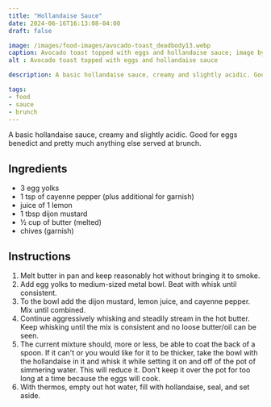 ```yaml
---
title: "Hollandaise Sauce"
date: 2024-06-16T16:13:08-04:00
draft: false

image: /images/food-images/avocado-toast_deadbody13.webp
caption: Avocado toast topped with eggs and hollandaise sauce; image by deadbody13
alt : Avocado toast topped with eggs and hollandaise sauce

description: A basic hollandaise sauce, creamy and slightly acidic. Good for eggs benedict and pretty much anything else served at brunch.

tags:
- food
- sauce
- brunch
---
```


A basic hollandaise sauce, creamy and slightly acidic. Good for eggs benedict and pretty much anything else served at brunch.

## Ingredients
- 3 egg yolks
- 1 tsp of cayenne pepper (plus additional for garnish)
- juice of 1 lemon
- 1 tbsp dijon mustard
- &frac12; cup of butter (melted)
- chives (garnish)

## Instructions
1. Melt butter in pan and keep reasonably hot without bringing it to smoke.
1. Add egg yolks to medium-sized metal bowl. Beat with whisk until consistent.
1. To the bowl add the dijon mustard, lemon juice, and cayenne pepper. Mix until combined.
1. Continue aggressively whisking and steadily stream in the hot butter. Keep whisking until the mix is consistent and no loose butter/oil can be seen.
1. The current mixture should, more or less, be able to coat the back of a spoon. If it can't or you would like for it to be thicker, take the bowl with the hollandaise in it and whisk it while setting it on and off of the pot of simmering water. This will reduce it. Don't keep it over the pot for too long at a time because the eggs will cook.
1. With thermos, empty out hot water, fill with hollandaise, seal, and set aside.

